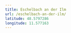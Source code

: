 ```yaml
---
title: Eschelbach an der Ilm
url: /eschelbach-an-der-ilm/
latitude: 48.5797286
longitude: 11.577163
---
```

